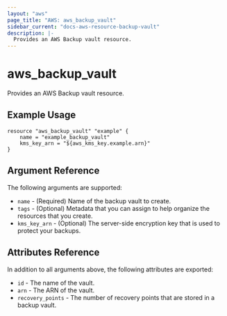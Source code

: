 ```yaml
---
layout: "aws"
page_title: "AWS: aws_backup_vault"
sidebar_current: "docs-aws-resource-backup-vault"
description: |-
  Provides an AWS Backup vault resource.
---
```


# aws_backup_vault

Provides an AWS Backup vault resource.

## Example Usage

```hcl
resource "aws_backup_vault" "example" {
	name = "example_backup_vault"
	kms_key_arn = "${aws_kms_key.example.arn}"
}
```

## Argument Reference

The following arguments are supported:

* `name` - (Required) Name of the backup vault to create.
* `tags` - (Optional) Metadata that you can assign to help organize the resources that you create.
* `kms_key_arn` - (Optional) The server-side encryption key that is used to protect your backups.

## Attributes Reference

In addition to all arguments above, the following attributes are exported:

* `id` - The name of the vault.
* `arn` - The ARN of the vault.
* `recovery_points` - The number of recovery points that are stored in a backup vault.
